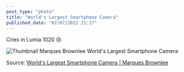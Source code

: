 ```yaml
---
post_type: "photo" 
title: "World's Largest Smartphone Camera"
published_date: "07/07/2022 21:17"
---
```


Cries in Lumia 1020 <span>&#x1F622;</span>

![Thumbnail Marques Brownlee World's Largest Smartphone Camera](https://yewtu.be/vi/lYPe4MsALk4/maxres.jpg)

Source: [World's Largest Smartphone Camera | Marques Brownlee](https://yewtu.be/embed/lYPe4MsALk4)
